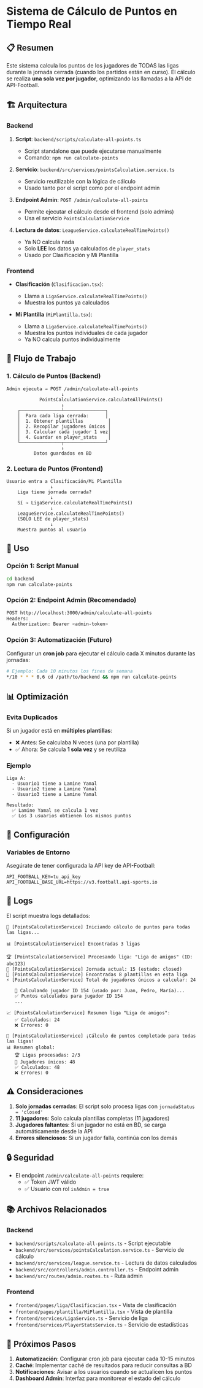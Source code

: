# Sistema de Cálculo de Puntos en Tiempo Real

## 📋 Resumen

Este sistema calcula los puntos de los jugadores de TODAS las ligas durante la jornada cerrada (cuando los partidos están en curso). El cálculo se realiza **una sola vez por jugador**, optimizando las llamadas a la API de API-Football.

## 🏗️ Arquitectura

### Backend

1. **Script**: `backend/scripts/calculate-all-points.ts`
   - Script standalone que puede ejecutarse manualmente
   - Comando: `npm run calculate-points`

2. **Servicio**: `backend/src/services/pointsCalculation.service.ts`
   - Servicio reutilizable con la lógica de cálculo
   - Usado tanto por el script como por el endpoint admin

3. **Endpoint Admin**: `POST /admin/calculate-all-points`
   - Permite ejecutar el cálculo desde el frontend (solo admins)
   - Usa el servicio `PointsCalculationService`

4. **Lectura de datos**: `LeagueService.calculateRealTimePoints()`
   - Ya NO calcula nada
   - Solo **LEE** los datos ya calculados de `player_stats`
   - Usado por Clasificación y Mi Plantilla

### Frontend

- **Clasificación** (`Clasificacion.tsx`): 
  - Llama a `LigaService.calculateRealTimePoints()`
  - Muestra los puntos ya calculados

- **Mi Plantilla** (`MiPlantilla.tsx`):
  - Llama a `LigaService.calculateRealTimePoints()`
  - Muestra los puntos individuales de cada jugador
  - Ya NO calcula puntos individualmente

## 🔄 Flujo de Trabajo

### 1. Cálculo de Puntos (Backend)

```
Admin ejecuta → POST /admin/calculate-all-points
                    ↓
            PointsCalculationService.calculateAllPoints()
                    ↓
    ┌───────────────┴───────────────┐
    │  Para cada liga cerrada:      │
    │  1. Obtener plantillas         │
    │  2. Recopilar jugadores únicos │
    │  3. Calcular cada jugador 1 vez│
    │  4. Guardar en player_stats    │
    └───────────────┬───────────────┘
                    ↓
          Datos guardados en BD
```

### 2. Lectura de Puntos (Frontend)

```
Usuario entra a Clasificación/Mi Plantilla
                ↓
    Liga tiene jornada cerrada?
                ↓
    Sí → LigaService.calculateRealTimePoints()
                ↓
    LeagueService.calculateRealTimePoints()
    (SOLO LEE de player_stats)
                ↓
    Muestra puntos al usuario
```

## 🚀 Uso

### Opción 1: Script Manual

```bash
cd backend
npm run calculate-points
```

### Opción 2: Endpoint Admin (Recomendado)

```bash
POST http://localhost:3000/admin/calculate-all-points
Headers:
  Authorization: Bearer <admin-token>
```

### Opción 3: Automatización (Futuro)

Configurar un **cron job** para ejecutar el cálculo cada X minutos durante las jornadas:

```bash
# Ejemplo: Cada 10 minutos los fines de semana
*/10 * * * 0,6 cd /path/to/backend && npm run calculate-points
```

## 📊 Optimización

### Evita Duplicados

Si un jugador está en **múltiples plantillas**:
- ❌ Antes: Se calculaba N veces (una por plantilla)
- ✅ Ahora: Se calcula **1 sola vez** y se reutiliza

### Ejemplo

```
Liga A:
  - Usuario1 tiene a Lamine Yamal
  - Usuario2 tiene a Lamine Yamal
  - Usuario3 tiene a Lamine Yamal

Resultado:
  ✅ Lamine Yamal se calcula 1 vez
  ✅ Los 3 usuarios obtienen los mismos puntos
```

## 🔧 Configuración

### Variables de Entorno

Asegúrate de tener configurada la API key de API-Football:

```env
API_FOOTBALL_KEY=tu_api_key
API_FOOTBALL_BASE_URL=https://v3.football.api-sports.io
```

## 📝 Logs

El script muestra logs detallados:

```
🚀 [PointsCalculationService] Iniciando cálculo de puntos para todas las ligas...

📊 [PointsCalculationService] Encontradas 3 ligas

🏆 [PointsCalculationService] Procesando liga: "Liga de amigos" (ID: abc123)
📅 [PointsCalculationService] Jornada actual: 15 (estado: closed)
👥 [PointsCalculationService] Encontradas 8 plantillas en esta liga
⚡ [PointsCalculationService] Total de jugadores únicos a calcular: 24

   🔄 Calculando jugador ID 154 (usado por: Juan, Pedro, María)...
   ✅ Puntos calculados para jugador ID 154
   ...

📈 [PointsCalculationService] Resumen liga "Liga de amigos":
   ✅ Calculados: 24
   ❌ Errores: 0

🎉 [PointsCalculationService] ¡Cálculo de puntos completado para todas las ligas!
📊 Resumen global:
   🏆 Ligas procesadas: 2/3
   👤 Jugadores únicos: 48
   ✅ Calculados: 48
   ❌ Errores: 0
```

## ⚠️ Consideraciones

1. **Solo jornadas cerradas**: El script solo procesa ligas con `jornadaStatus = 'closed'`
2. **11 jugadores**: Solo calcula plantillas completas (11 jugadores)
3. **Jugadores faltantes**: Si un jugador no está en BD, se carga automáticamente desde la API
4. **Errores silenciosos**: Si un jugador falla, continúa con los demás

## 🔒 Seguridad

- El endpoint `/admin/calculate-all-points` requiere:
  - ✅ Token JWT válido
  - ✅ Usuario con rol `isAdmin = true`

## 📚 Archivos Relacionados

### Backend
- `backend/scripts/calculate-all-points.ts` - Script ejecutable
- `backend/src/services/pointsCalculation.service.ts` - Servicio de cálculo
- `backend/src/services/league.service.ts` - Lectura de datos calculados
- `backend/src/controllers/admin.controller.ts` - Endpoint admin
- `backend/src/routes/admin.routes.ts` - Ruta admin

### Frontend
- `frontend/pages/liga/Clasificacion.tsx` - Vista de clasificación
- `frontend/pages/plantilla/MiPlantilla.tsx` - Vista de plantilla
- `frontend/services/LigaService.ts` - Servicio de liga
- `frontend/services/PlayerStatsService.ts` - Servicio de estadísticas

## 🎯 Próximos Pasos

1. **Automatización**: Configurar cron job para ejecutar cada 10-15 minutos
2. **Caché**: Implementar caché de resultados para reducir consultas a BD
3. **Notificaciones**: Avisar a los usuarios cuando se actualicen los puntos
4. **Dashboard Admin**: Interfaz para monitorear el estado del cálculo

